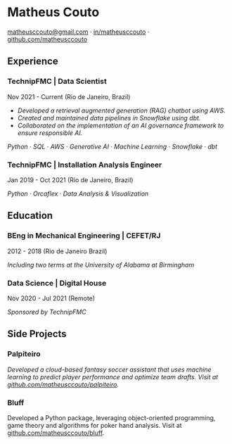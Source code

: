 # Matheus Couto
[matheusccouto@gmail.com](mailto:matheusccouto@gmail.com) · [in/matheusccouto](https://www.linkedin.com/in/matheusccouto) · [github.com/matheusccouto](https://github.com/matheusccouto)

## Experience

### **TechnipFMC** | Data Scientist
Nov 2021 - Current (Rio de Janeiro, Brazil)

* *Developed a retrieval augmented generation (RAG) chatbot using AWS.*
* *Created and maintained data pipelines in Snowflake using dbt.*
* *Collaborated on the implementation of an AI governance framework to ensure responsible AI.*

*Python · SQL · AWS · Generative AI · Machine Learning · Snowflake ·  dbt*

### **TechnipFMC** | Installation Analysis Engineer
Jan 2019 - Oct 2021 (Rio de Janeiro, Brazil)

*Python · Orcaflex · Data Analysis & Visualization*

## Education

### **BEng in Mechanical Engineering** | CEFET/RJ
2012 - 2018 (Rio de Janeiro Brazil)

*Including two terms at the University of Alabama at Birmingham*

### **Data Science** | Digital House
Nov 2020 - Jul 2021 (Remote)

*Sponsored by TechnipFMC*

## Side Projects

### Palpiteiro
*Developed a cloud-based fantasy soccer assistant that uses machine learning to predict player performance and optimize team drafts. Visit at [github.com/matheusccouto/palpiteiro](https://github.com/matheusccouto/palpiteiro).*

### Bluff
Developed a Python package, leveraging object-oriented programming, game theory and algorithms for poker hand analysis. Visit at [github.com/matheusccouto/bluff](https://github.com/matheusccouto/bluff).
